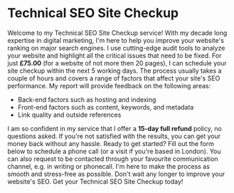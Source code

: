 # Technical SEO Site Checkup

Welcome to my Technical SEO Site Checkup service! With my decade long expertise in digital marketing, I'm here to help you improve your website's ranking on major search engines. I use cutting-edge audit tools to analyze your website and highlight all the critical issues that need to be fixed.
For just **£75.00** (for a website of not more then 20 pages), I can schedule your site checkup within the next 5 working days. The process usually takes a couple of hours and covers a range of factors that affect your site's SEO performance. My report will provide feedback on the following areas:

- Back-end factors such as hosting and indexing
- Front-end factors such as content, keywords, and metadata
- Link quality and outside references

I am so confident in my service that I offer a **15-day full refund** policy, no questions asked. If you're not satisfied with the results, you can get your money back without any hassle.
Ready to get started? Fill out the form below to schedule a phone call (or a visit if you're based in London). You can also request to be contacted through your favourite communication channel, e.g. in writing or phonecall. I'm here to make the process as smooth and stress-free as possible.
Don't wait any longer to improve your website's SEO. Get your Technical SEO Site Checkup today!

